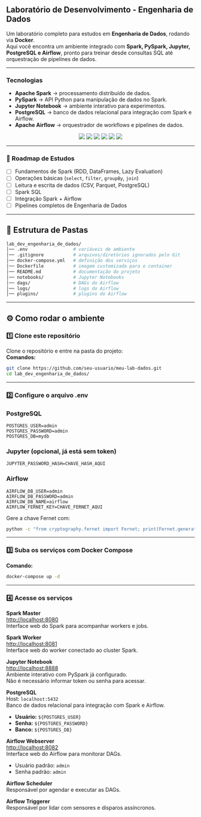## Laboratório de Desenvolvimento - Engenharia de Dados

Um laboratório completo para estudos em **Engenharia de Dados**, rodando via **Docker**.  
Aqui você encontra um ambiente integrado com **Spark, PySpark, Jupyter, PostgreSQL e Airflow**, pronto para treinar desde consultas SQL até orquestração de pipelines de dados.

---

### Tecnologias

- **Apache Spark** → processamento distribuído de dados.
- **PySpark** → API Python para manipulação de dados no Spark.
- **Jupyter Notebook** → ambiente interativo para experimentos.
- **PostgreSQL** → banco de dados relacional para integração com Spark e Airflow.
- **Apache Airflow** → orquestrador de workflows e pipelines de dados.

<p align="center">
  <img src="https://img.shields.io/badge/Spark-FF6F00?style=for-the-badge&logo=apachespark&logoColor=white"/>
  <img src="https://img.shields.io/badge/PySpark-EE4C2C?style=for-the-badge&logo=python&logoColor=white"/>
  <img src="https://img.shields.io/badge/Spark_SQL-FF6F00?style=for-the-badge&logo=apachespark&logoColor=white"/>
  <img src="https://img.shields.io/badge/Postgres-316192?style=for-the-badge&logo=postgresql&logoColor=white"/>
  <img src="https://img.shields.io/badge/Airflow-017CEE?style=for-the-badge&logo=apacheairflow&logoColor=white"/>
  <img src="https://img.shields.io/badge/Jupyter-F37626?style=for-the-badge&logo=jupyter&logoColor=white"/>
</p>

---

### 📌 Roadmap de Estudos

- [ ] Fundamentos de Spark (RDD, DataFrames, Lazy Evaluation)  
- [ ] Operações básicas (`select`, `filter`, `groupBy`, `join`)  
- [ ] Leitura e escrita de dados (CSV, Parquet, PostgreSQL)  
- [ ] Spark SQL  
- [ ] Integração Spark + Airflow  
- [ ] Pipelines completos de Engenharia de Dados  

---

## 📂 Estrutura de Pastas

```bash
lab_dev_engenharia_de_dados/
│── .env                 # variáveis de ambiente
│── .gitignore           # arquivos/diretórios ignorados pelo Git
│── docker-compose.yml   # definição dos serviços
│── Dockerfile           # imagem customizada para o container
│── README.md            # documentação do projeto
│── notebooks/           # Jupyter Notebooks
│── dags/                # DAGs do Airflow
│── logs/                # logs do Airflow
│── plugins/             # plugins do Airflow
```
---

## ⚙️ Como rodar o ambiente

### 1️⃣ Clone este repositório
Clone o repositório e entre na pasta do projeto:  
**Comandos:**  
```bash
git clone https://github.com/seu-usuario/meu-lab-dados.git  
cd lab_dev_engenharia_de_dados/
```

---

### 2️⃣ Configure o arquivo .env
### PostgreSQL
```
POSTGRES_USER=admin
POSTGRES_PASSWORD=admin
POSTGRES_DB=mydb
```

### Jupyter (opcional, já está sem token)
```
JUPYTER_PASSWORD_HASH=CHAVE_HASH_AQUI
```

### Airflow
```
AIRFLOW_DB_USER=admin
AIRFLOW_DB_PASSWORD=admin
AIRFLOW_DB_NAME=airflow
AIRFLOW_FERNET_KEY=CHAVE_FERNET_AQUI
```
Gere a chave Fernet com:
```bash
python -c "from cryptography.fernet import Fernet; print(Fernet.generate_key().decode())"
```

---

### 3️⃣ Suba os serviços com Docker Compose
**Comando:**  
```bash
docker-compose up -d
```
---

### 4️⃣ Acesse os serviços

**Spark Master**  
[http://localhost:8080](http://localhost:8080)  
Interface web do Spark para acompanhar workers e jobs.

**Spark Worker**  
[http://localhost:8081](http://localhost:8081)  
Interface web do worker conectado ao cluster Spark.

**Jupyter Notebook**  
[http://localhost:8888](http://localhost:8888)  
Ambiente interativo com PySpark já configurado.  
Não é necessário informar token ou senha para acessar.

**PostgreSQL**  
Host: `localhost:5432`  
Banco de dados relacional para integração com Spark e Airflow.  
- **Usuário:** `${POSTGRES_USER}`  
- **Senha:** `${POSTGRES_PASSWORD}`  
- **Banco:** `${POSTGRES_DB}`  

**Airflow Webserver**  
[http://localhost:8082](http://localhost:8082)  
Interface web do Airflow para monitorar DAGs.  
- Usuário padrão: `admin`  
- Senha padrão: `admin`  

**Airflow Scheduler**  
Responsável por agendar e executar as DAGs.  

**Airflow Triggerer**  
Responsável por lidar com sensores e disparos assíncronos.  

